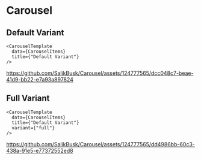 # Carousel

## Default Variant

```
<CarouselTemplate
  data={CarouselItems}
  title={"Default Variant"}
/>
```

https://github.com/SalikBusk/Carousel/assets/124777565/dcc048c7-beae-41d9-bb22-e7a93a897824

## Full Variant 

```
<CarouselTemplate
  data={CarouselItems}
  title={"Default Variant"}
  variant={"full"}
/>
```


https://github.com/SalikBusk/Carousel/assets/124777565/dd4986bb-60c3-438a-91e5-e77372552ed8

